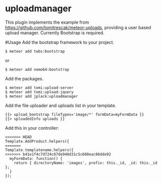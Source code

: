 # uploadmanager
This plugin implements the example from https://github.com/tomitrescak/meteor-uploads, providing a user based upload manager.
Currently Bootstrap is required.

#Usage
Add the bootstrap framework to your project.
```
$ meteor add twbs:bootstrap
```
or
```
$ meteor add nemo64:bootstrap
```
Add the packages.
```
$ meteor add tomi:upload-server
$ meteor add tomi:upload-jquery
$ meteor add jplack:uploadmanager
```
Add the file uploader and uploads list in your template.
```
{{> upload_bootstrap fileTypes='image/*' formData=myFormData }}
{{> uploadedInfo uploads }}
```
Add this in your controller:
```
<<<<<<< HEAD
Template.AddProduct.helpers({
=======
Template.templatename.helpers({
>>>>>>> b41e1f4c7d724c87de948d31c5c680eac86dde92
  myFormData: function() {
    return { directoryName: 'images', prefix: this._id, _id: this._id };
  }
});
```

